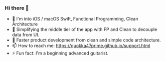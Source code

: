 ### Hi there 👋

<!--
**Quokka47Prime/Quokka47Prime** is a ✨ _special_ ✨ repository because its `README.md` (this file) appears on your GitHub profile.
-->


- 🔭 I'm into iOS / macOS Swift, Functional Programming, Clean Architecture
- 🌱 Simplifying the middle tier of the app with FP and Clean to decouple data from UI.
- 💬 Faster product development from clean and simple code architecture.
- 📫 How to reach me: https://quokka47prime.github.io/support.html
- ⚡ Fun fact: I'm a beginning advanced guitarist.


